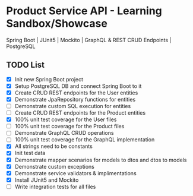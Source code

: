 # Product Service API - Learning Sandbox/Showcase
Spring Boot | JUnit5 | Mockito | GraphQL & REST CRUD Endpoints | PostgreSQL

## TODO List
- [x] Init new Spring Boot project
- [x] Setup PostgreSQL DB and connect Spring Boot to it
- [x] Create CRUD REST endpoints for the User entities
- [x] Demonstrate JpaRepository functions for entities 
- [ ] Demonstrate custom SQL execution for entities
- [ ] Create CRUD REST endpoints for the Product entities
- [x] 100% unit test coverage for the User files
- [ ] 100% unit test coverage for the Product files
- [ ] Demonstrate GraphQL CRUD operations
- [ ] 100% unit test coverage for the GraphQL implementation
- [x] All strings need to be constants
- [x] Init test data
- [x] Demonstrate mapper scenarios for models to dtos and dtos to models
- [x] Demonstrate custom exceptions
- [x] Demonstrate service validators & implimentations
- [x] Install JUnit5 and Mockito
- [ ] Write integration tests for all files

